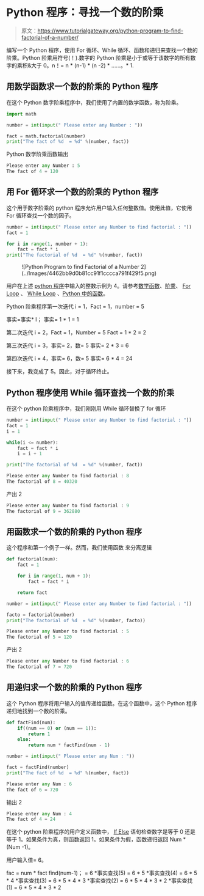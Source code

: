 # Python 程序：寻找一个数的阶乘

> 原文：<https://www.tutorialgateway.org/python-program-to-find-factorial-of-a-number/>

编写一个 Python 程序，使用 For 循环、While 循环、函数和递归来查找一个数的阶乘。Python 阶乘用符号(！).数字的 Python 阶乘是小于或等于该数字的所有数字的乘积&大于 0。n！= n * (n-1) * (n -2) * ……。* 1.

## 用数学函数求一个数的阶乘的 Python 程序

在这个 Python 数字阶乘程序中，我们使用了内置的数学函数，称为阶乘。

```py
import math 

number = int(input(" Please enter any Number : "))

fact = math.factorial(number)
print("The fact of %d  = %d" %(number, fact))
```

Python 数学阶乘函数输出

```py
Please enter any Number : 5
The fact of 4 = 120
```

## 用 For 循环求一个数的阶乘的 Python 程序

这个用于数字阶乘的 python 程序允许用户输入任何整数值。使用此值，它使用 For 循环查找一个数的因子。

```py
number = int(input(" Please enter any Number to find factorial : "))
fact = 1

for i in range(1, number + 1):
    fact = fact * i
print("The factorial of %d  = %d" %(number, fact))
```

<figure class="wp-block-image">![Python Program to find Factorial of a Number 2](../Images/4462bb9d0b81cc91f1cccca791f429f5.png)</figure>

用户在上述 [python 程序](https://www.tutorialgateway.org/python-programming-examples/)中输入的整数示例为 4。请参考[数学函数](https://www.tutorialgateway.org/python-math-functions/)、[阶乘](https://www.tutorialgateway.org/python-factorial/)、 [For Loop](https://www.tutorialgateway.org/python-for-loop/) 、 [While Loop](https://www.tutorialgateway.org/python-while-loop/) 、[Python 中的函数](https://www.tutorialgateway.org/functions-in-python/)。

Python 阶乘程序第一次迭代
i = 1，Fact = 1，number = 5

事实=事实* I；
事实= 1 * 1 = 1

第二次迭代
i = 2，Fact = 1，Number = 5
Fact = 1 * 2 = 2

第三次迭代
i = 3，事实= 2，数= 5
事实= 2 * 3 = 6

第四次迭代
i = 4，事实= 6，数= 5
事实= 6 * 4 = 24

接下来，我变成了 5。因此，对于循环终止。

## Python 程序使用 While 循环查找一个数的阶乘

在这个 python 阶乘程序中，我们刚刚用 While 循环替换了 for 循环

```py
number = int(input(" Please enter any Number to find factorial : "))
fact = 1
i = 1

while(i <= number):
    fact = fact * i
    i = i + 1

print("The factorial of %d  = %d" %(number, fact))
```

```py
Please enter any Number to find factorial : 8
The factorial of 8 = 40320
```

产出 2

```py
Please enter any Number to find factorial : 9
The factorial of 9 = 362880
```

## 用函数求一个数的阶乘的 Python 程序

这个程序和第一个例子一样。然而，我们使用函数 来分离逻辑

```py
def factorial(num):
    fact = 1

    for i in range(1, num + 1):
        fact = fact * i

    return fact

number = int(input(" Please enter any Number to find factorial : "))

facto = factorial(number)
print("The factorial of %d  = %d" %(number, facto))
```

```py
Please enter any Number to find factorial : 5
The factorial of 5 = 120
```

产出 2

```py
Please enter any Number to find factorial : 6
The factorial of 7 = 720
```

## 用递归求一个数的阶乘的 Python 程序

这个 Python 程序将用户输入的值传递给函数。在这个函数中，这个 Python 程序递归地找到一个数的阶乘。

```py
def factFind(num):
    if((num == 0) or (num == 1)):
        return 1
    else:
        return num * factFind(num - 1)

number = int(input(" Please enter any Num : "))

fact = factFind(number)
print("The fact of %d  = %d" %(number, fact))
```

```py
Please enter any Num : 6
The fact of 6 = 720
```

输出 2

```py
Please enter any Num : 4
The fact of 4 = 24
```

在这个 python 阶乘程序的用户定义函数中， [If Else](https://www.tutorialgateway.org/python-if-else/) 语句检查数字是等于 0 还是等于 1。如果条件为真，则函数返回 1。如果条件为假，函数递归返回 Num * (Num -1)。

用户输入值= 6。

fac = num * fact find(num-1)；
= 6 *事实查找(5)
= 6 * 5 *事实查找(4)
= 6 * 5 * 4 *事实查找(3)
= 6 * 5 * 4 * 3 *事实查找(2)
= 6 * 5 * 4 * 3 * 2 *事实查找(1)
= 6 * 5 * 4 * 3 * 2